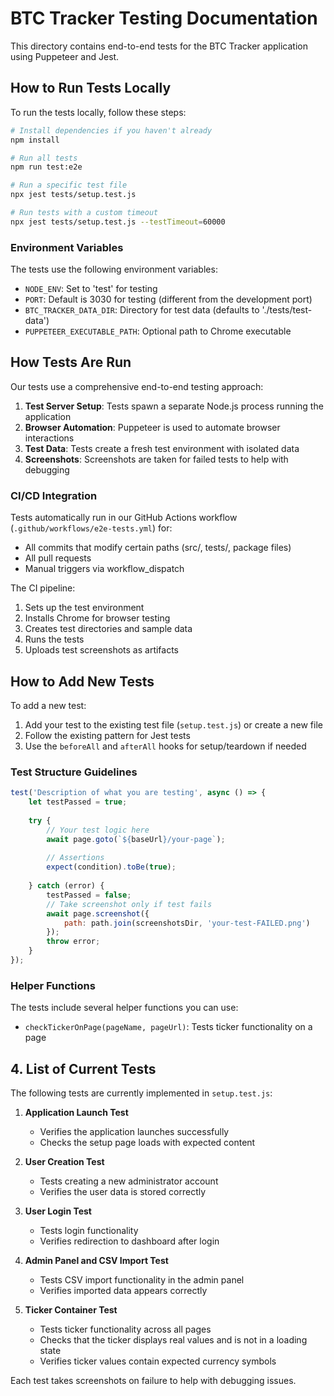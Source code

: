 # BTC Tracker Testing Documentation

This directory contains end-to-end tests for the BTC Tracker application using Puppeteer and Jest.

## How to Run Tests Locally

To run the tests locally, follow these steps:

```bash
# Install dependencies if you haven't already
npm install

# Run all tests
npm run test:e2e

# Run a specific test file
npx jest tests/setup.test.js

# Run tests with a custom timeout
npx jest tests/setup.test.js --testTimeout=60000
```

### Environment Variables

The tests use the following environment variables:

- `NODE_ENV`: Set to 'test' for testing
- `PORT`: Default is 3030 for testing (different from the development port)
- `BTC_TRACKER_DATA_DIR`: Directory for test data (defaults to './tests/test-data')
- `PUPPETEER_EXECUTABLE_PATH`: Optional path to Chrome executable

## How Tests Are Run

Our tests use a comprehensive end-to-end testing approach:

1. **Test Server Setup**: Tests spawn a separate Node.js process running the application
2. **Browser Automation**: Puppeteer is used to automate browser interactions
3. **Test Data**: Tests create a fresh test environment with isolated data
4. **Screenshots**: Screenshots are taken for failed tests to help with debugging

### CI/CD Integration

Tests automatically run in our GitHub Actions workflow (`.github/workflows/e2e-tests.yml`) for:
- All commits that modify certain paths (src/, tests/, package files)
- All pull requests
- Manual triggers via workflow_dispatch

The CI pipeline:
1. Sets up the test environment
2. Installs Chrome for browser testing
3. Creates test directories and sample data
4. Runs the tests
5. Uploads test screenshots as artifacts

## How to Add New Tests

To add a new test:

1. Add your test to the existing test file (`setup.test.js`) or create a new file
2. Follow the existing pattern for Jest tests
3. Use the `beforeAll` and `afterAll` hooks for setup/teardown if needed

### Test Structure Guidelines

```javascript
test('Description of what you are testing', async () => {
    let testPassed = true;
    
    try {
        // Your test logic here
        await page.goto(`${baseUrl}/your-page`);
        
        // Assertions
        expect(condition).toBe(true);
        
    } catch (error) {
        testPassed = false;
        // Take screenshot only if test fails
        await page.screenshot({
            path: path.join(screenshotsDir, 'your-test-FAILED.png')
        });
        throw error;
    }
});
```

### Helper Functions

The tests include several helper functions you can use:
- `checkTickerOnPage(pageName, pageUrl)`: Tests ticker functionality on a page

## 4. List of Current Tests

The following tests are currently implemented in `setup.test.js`:

1. **Application Launch Test**
   - Verifies the application launches successfully
   - Checks the setup page loads with expected content

2. **User Creation Test**
   - Tests creating a new administrator account
   - Verifies the user data is stored correctly

3. **User Login Test**
   - Tests login functionality
   - Verifies redirection to dashboard after login

4. **Admin Panel and CSV Import Test**
   - Tests CSV import functionality in the admin panel
   - Verifies imported data appears correctly

5. **Ticker Container Test**
   - Tests ticker functionality across all pages
   - Checks that the ticker displays real values and is not in a loading state
   - Verifies ticker values contain expected currency symbols

Each test takes screenshots on failure to help with debugging issues. 